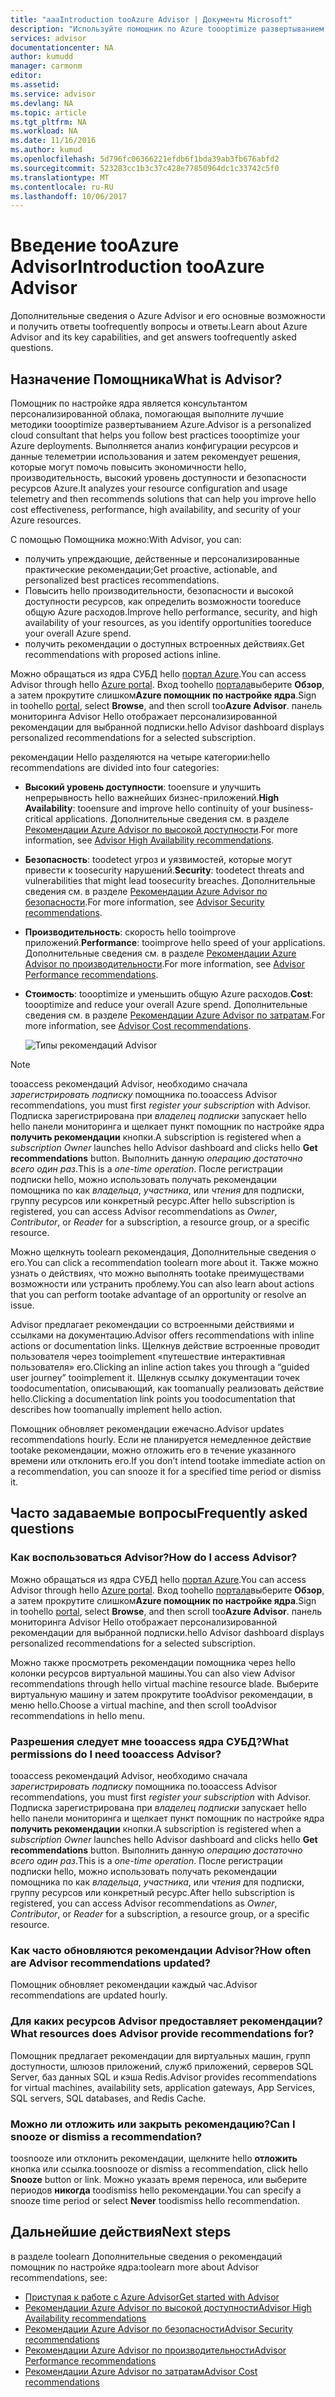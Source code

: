 ```yaml
---
title: "aaaIntroduction tooAzure Advisor | Документы Microsoft"
description: "Используйте помощник по Azure toooptimize развертыванием Azure."
services: advisor
documentationcenter: NA
author: kumudd
manager: carmonm
editor: 
ms.assetid: 
ms.service: advisor
ms.devlang: NA
ms.topic: article
ms.tgt_pltfrm: NA
ms.workload: NA
ms.date: 11/16/2016
ms.author: kumud
ms.openlocfilehash: 5d796fc06366221efdb6f1bda39ab3fb676abfd2
ms.sourcegitcommit: 523283cc1b3c37c428e77850964dc1c33742c5f0
ms.translationtype: MT
ms.contentlocale: ru-RU
ms.lasthandoff: 10/06/2017
---
```

# <a name="introduction-tooazure-advisor"></a><span data-ttu-id="706cd-103">Введение tooAzure Advisor</span><span class="sxs-lookup"><span data-stu-id="706cd-103">Introduction tooAzure Advisor</span></span>

<span data-ttu-id="706cd-104">Дополнительные сведения о Azure Advisor и его основные возможности и получить ответы toofrequently вопросы и ответы.</span><span class="sxs-lookup"><span data-stu-id="706cd-104">Learn about Azure Advisor and its key capabilities, and get answers toofrequently asked questions.</span></span>

## <a name="what-is-advisor"></a><span data-ttu-id="706cd-105">Назначение Помощника</span><span class="sxs-lookup"><span data-stu-id="706cd-105">What is Advisor?</span></span>
<span data-ttu-id="706cd-106">Помощник по настройке ядра является консультантом персонализированной облака, помогающая выполните лучшие методики toooptimize развертыванием Azure.</span><span class="sxs-lookup"><span data-stu-id="706cd-106">Advisor is a personalized cloud consultant that helps you follow best practices toooptimize your Azure deployments.</span></span> <span data-ttu-id="706cd-107">Выполняется анализ конфигурации ресурсов и данные телеметрии использования и затем рекомендует решения, которые могут помочь повысить экономичности hello, производительность, высокий уровень доступности и безопасности ресурсов Azure.</span><span class="sxs-lookup"><span data-stu-id="706cd-107">It analyzes your resource configuration and usage telemetry and then recommends solutions that can help you improve hello cost effectiveness, performance, high availability, and security of your Azure resources.</span></span>

<span data-ttu-id="706cd-108">С помощью Помощника можно:</span><span class="sxs-lookup"><span data-stu-id="706cd-108">With Advisor, you can:</span></span>
* <span data-ttu-id="706cd-109">получить упреждающие, действенные и персонализированные практические рекомендации;</span><span class="sxs-lookup"><span data-stu-id="706cd-109">Get proactive, actionable, and personalized best practices recommendations.</span></span> 
* <span data-ttu-id="706cd-110">Повысить hello производительности, безопасности и высокой доступности ресурсов, как определить возможности tooreduce общую Azure расходов.</span><span class="sxs-lookup"><span data-stu-id="706cd-110">Improve hello performance, security, and high availability of your resources, as you identify opportunities tooreduce your overall Azure spend.</span></span>
* <span data-ttu-id="706cd-111">получить рекомендации о доступных встроенных действиях.</span><span class="sxs-lookup"><span data-stu-id="706cd-111">Get recommendations with proposed actions inline.</span></span>

<span data-ttu-id="706cd-112">Можно обращаться из ядра СУБД hello [портал Azure](https://aka.ms/azureadvisordashboard).</span><span class="sxs-lookup"><span data-stu-id="706cd-112">You can access Advisor through hello [Azure portal](https://aka.ms/azureadvisordashboard).</span></span> <span data-ttu-id="706cd-113">Вход toohello [портала](https://portal.azure.com)выберите **Обзор**, а затем прокрутите слишком**Azure помощник по настройке ядра**.</span><span class="sxs-lookup"><span data-stu-id="706cd-113">Sign in toohello [portal](https://portal.azure.com), select **Browse**, and then scroll too**Azure Advisor**.</span></span> <span data-ttu-id="706cd-114">панель мониторинга Advisor Hello отображает персонализированной рекомендации для выбранной подписки.</span><span class="sxs-lookup"><span data-stu-id="706cd-114">hello Advisor dashboard displays personalized recommendations for a selected subscription.</span></span> 

<span data-ttu-id="706cd-115">рекомендации Hello разделяются на четыре категории:</span><span class="sxs-lookup"><span data-stu-id="706cd-115">hello recommendations are divided into four categories:</span></span> 

* <span data-ttu-id="706cd-116">**Высокий уровень доступности**: tooensure и улучшить непрерывность hello важнейших бизнес-приложений.</span><span class="sxs-lookup"><span data-stu-id="706cd-116">**High Availability**: tooensure and improve hello continuity of your business-critical applications.</span></span> <span data-ttu-id="706cd-117">Дополнительные сведения см. в разделе [Рекомендации Azure Advisor по высокой доступности](advisor-high-availability-recommendations.md).</span><span class="sxs-lookup"><span data-stu-id="706cd-117">For more information, see [Advisor High Availability recommendations](advisor-high-availability-recommendations.md).</span></span>

* <span data-ttu-id="706cd-118">**Безопасность**: toodetect угроз и уязвимостей, которые могут привести к toosecurity нарушений.</span><span class="sxs-lookup"><span data-stu-id="706cd-118">**Security**: toodetect threats and vulnerabilities that might lead toosecurity breaches.</span></span> <span data-ttu-id="706cd-119">Дополнительные сведения см. в разделе [Рекомендации Azure Advisor по безопасности](advisor-security-recommendations.md).</span><span class="sxs-lookup"><span data-stu-id="706cd-119">For more information, see [Advisor Security recommendations](advisor-security-recommendations.md).</span></span>

* <span data-ttu-id="706cd-120">**Производительность**: скорость hello tooimprove приложений.</span><span class="sxs-lookup"><span data-stu-id="706cd-120">**Performance**: tooimprove hello speed of your applications.</span></span> <span data-ttu-id="706cd-121">Дополнительные сведения см. в разделе [Рекомендации Azure Advisor по производительности](advisor-performance-recommendations.md).</span><span class="sxs-lookup"><span data-stu-id="706cd-121">For more information, see [Advisor Performance recommendations](advisor-performance-recommendations.md).</span></span>

* <span data-ttu-id="706cd-122">**Стоимость**: toooptimize и уменьшить общую Azure расходов.</span><span class="sxs-lookup"><span data-stu-id="706cd-122">**Cost**: toooptimize and reduce your overall Azure spend.</span></span> <span data-ttu-id="706cd-123">Дополнительные сведения см. в разделе [Рекомендации Azure Advisor по затратам](advisor-cost-recommendations.md).</span><span class="sxs-lookup"><span data-stu-id="706cd-123">For more information, see [Advisor Cost recommendations](advisor-cost-recommendations.md).</span></span>

  ![Типы рекомендаций Advisor](./media/advisor-overview/advisor-all-tab-examples.png)

> [!NOTE]
> <span data-ttu-id="706cd-125">tooaccess рекомендаций Advisor, необходимо сначала *зарегистрировать подписку* помощника по.</span><span class="sxs-lookup"><span data-stu-id="706cd-125">tooaccess Advisor recommendations, you must first *register your subscription* with Advisor.</span></span> <span data-ttu-id="706cd-126">Подписка зарегистрирована при *владелец подписки* запускает hello hello панели мониторинга и щелкает пункт помощник по настройке ядра **получить рекомендации** кнопки.</span><span class="sxs-lookup"><span data-stu-id="706cd-126">A subscription is registered when a *subscription Owner* launches hello Advisor dashboard and clicks hello **Get recommendations** button.</span></span> <span data-ttu-id="706cd-127">Выполнить данную *операцию достаточно всего один раз*.</span><span class="sxs-lookup"><span data-stu-id="706cd-127">This is a *one-time operation*.</span></span> <span data-ttu-id="706cd-128">После регистрации подписки hello, можно использовать получать рекомендации помощника по как *владельца*, *участника*, или *чтения* для подписки, группу ресурсов или конкретный ресурс.</span><span class="sxs-lookup"><span data-stu-id="706cd-128">After hello subscription is registered, you can access Advisor recommendations as *Owner*, *Contributor*, or *Reader* for a subscription, a resource group, or a specific resource.</span></span>

<span data-ttu-id="706cd-129">Можно щелкнуть toolearn рекомендация, Дополнительные сведения о его.</span><span class="sxs-lookup"><span data-stu-id="706cd-129">You can click a recommendation toolearn more about it.</span></span> <span data-ttu-id="706cd-130">Также можно узнать о действиях, что можно выполнять tootake преимуществами возможности или устранить проблему.</span><span class="sxs-lookup"><span data-stu-id="706cd-130">You can also learn about actions that you can perform tootake advantage of an opportunity or resolve an issue.</span></span> 

<span data-ttu-id="706cd-131">Advisor предлагает рекомендации со встроенными действиями и ссылками на документацию.</span><span class="sxs-lookup"><span data-stu-id="706cd-131">Advisor offers recommendations with inline actions or documentation links.</span></span> <span data-ttu-id="706cd-132">Щелкнув действие встроенные проводит пользователя через tooimplement «путешествие интерактивная пользователя» его.</span><span class="sxs-lookup"><span data-stu-id="706cd-132">Clicking an inline action takes you through a “guided user journey” tooimplement it.</span></span> <span data-ttu-id="706cd-133">Щелкнув ссылку документации точек toodocumentation, описывающий, как toomanually реализовать действие hello.</span><span class="sxs-lookup"><span data-stu-id="706cd-133">Clicking a documentation link points you toodocumentation that describes how toomanually implement hello action.</span></span> 

<span data-ttu-id="706cd-134">Помощник обновляет рекомендации ежечасно.</span><span class="sxs-lookup"><span data-stu-id="706cd-134">Advisor updates recommendations hourly.</span></span> <span data-ttu-id="706cd-135">Если не планируется немедленное действие tootake рекомендации, можно отложить его в течение указанного времени или отклонить его.</span><span class="sxs-lookup"><span data-stu-id="706cd-135">If you don’t intend tootake immediate action on a recommendation, you can snooze it for a specified time period or dismiss it.</span></span> 

## <a name="frequently-asked-questions"></a><span data-ttu-id="706cd-136">Часто задаваемые вопросы</span><span class="sxs-lookup"><span data-stu-id="706cd-136">Frequently asked questions</span></span>

### <a name="how-do-i-access-advisor"></a><span data-ttu-id="706cd-137">Как воспользоваться Advisor?</span><span class="sxs-lookup"><span data-stu-id="706cd-137">How do I access Advisor?</span></span>
<span data-ttu-id="706cd-138">Можно обращаться из ядра СУБД hello [портал Azure](https://aka.ms/azureadvisordashboard).</span><span class="sxs-lookup"><span data-stu-id="706cd-138">You can access Advisor through hello [Azure portal](https://aka.ms/azureadvisordashboard).</span></span> <span data-ttu-id="706cd-139">Вход toohello [портала](https://portal.azure.com)выберите **Обзор**, а затем прокрутите слишком**Azure помощник по настройке ядра**.</span><span class="sxs-lookup"><span data-stu-id="706cd-139">Sign in toohello [portal](https://portal.azure.com), select **Browse**, and then scroll too**Azure Advisor**.</span></span> <span data-ttu-id="706cd-140">панель мониторинга Advisor Hello отображает персонализированной рекомендации для выбранной подписки.</span><span class="sxs-lookup"><span data-stu-id="706cd-140">hello Advisor dashboard displays personalized recommendations for a selected subscription.</span></span> 

<span data-ttu-id="706cd-141">Можно также просмотреть рекомендации помощника через hello колонки ресурсов виртуальной машины.</span><span class="sxs-lookup"><span data-stu-id="706cd-141">You can also view Advisor recommendations through hello virtual machine resource blade.</span></span> <span data-ttu-id="706cd-142">Выберите виртуальную машину и затем прокрутите tooAdvisor рекомендации, в меню hello.</span><span class="sxs-lookup"><span data-stu-id="706cd-142">Choose a virtual machine, and then scroll tooAdvisor recommendations in hello menu.</span></span> 

### <a name="what-permissions-do-i-need-tooaccess-advisor"></a><span data-ttu-id="706cd-143">Разрешения следует мне tooaccess ядра СУБД?</span><span class="sxs-lookup"><span data-stu-id="706cd-143">What permissions do I need tooaccess Advisor?</span></span>

<span data-ttu-id="706cd-144">tooaccess рекомендаций Advisor, необходимо сначала *зарегистрировать подписку* помощника по.</span><span class="sxs-lookup"><span data-stu-id="706cd-144">tooaccess Advisor recommendations, you must first *register your subscription* with Advisor.</span></span> <span data-ttu-id="706cd-145">Подписка зарегистрирована при *владелец подписки* запускает hello hello панели мониторинга и щелкает пункт помощник по настройке ядра **получить рекомендации** кнопки.</span><span class="sxs-lookup"><span data-stu-id="706cd-145">A subscription is registered when a *subscription Owner* launches hello Advisor dashboard and clicks hello **Get recommendations** button.</span></span> <span data-ttu-id="706cd-146">Выполнить данную *операцию достаточно всего один раз*.</span><span class="sxs-lookup"><span data-stu-id="706cd-146">This is a *one-time operation*.</span></span> <span data-ttu-id="706cd-147">После регистрации подписки hello, можно использовать получать рекомендации помощника по как *владельца*, *участника*, или *чтения* для подписки, группу ресурсов или конкретный ресурс.</span><span class="sxs-lookup"><span data-stu-id="706cd-147">After hello subscription is registered, you can access Advisor recommendations as *Owner*, *Contributor*, or *Reader* for a subscription, a resource group, or a specific resource.</span></span>

### <a name="how-often-are-advisor-recommendations-updated"></a><span data-ttu-id="706cd-148">Как часто обновляются рекомендации Advisor?</span><span class="sxs-lookup"><span data-stu-id="706cd-148">How often are Advisor recommendations updated?</span></span>

<span data-ttu-id="706cd-149">Помощник обновляет рекомендации каждый час.</span><span class="sxs-lookup"><span data-stu-id="706cd-149">Advisor recommendations are updated hourly.</span></span>

### <a name="what-resources-does-advisor-provide-recommendations-for"></a><span data-ttu-id="706cd-150">Для каких ресурсов Advisor предоставляет рекомендации?</span><span class="sxs-lookup"><span data-stu-id="706cd-150">What resources does Advisor provide recommendations for?</span></span>

<span data-ttu-id="706cd-151">Помощник предлагает рекомендации для виртуальных машин, групп доступности, шлюзов приложений, служб приложений, серверов SQL Server, баз данных SQL и кэша Redis.</span><span class="sxs-lookup"><span data-stu-id="706cd-151">Advisor provides recommendations for virtual machines, availability sets, application gateways, App Services, SQL servers, SQL databases, and Redis Cache.</span></span>

### <a name="can-i-snooze-or-dismiss-a-recommendation"></a><span data-ttu-id="706cd-152">Можно ли отложить или закрыть рекомендацию?</span><span class="sxs-lookup"><span data-stu-id="706cd-152">Can I snooze or dismiss a recommendation?</span></span>

<span data-ttu-id="706cd-153">toosnooze или отклонить рекомендации, щелкните hello **отложить** кнопка или ссылка.</span><span class="sxs-lookup"><span data-stu-id="706cd-153">toosnooze or dismiss a recommendation, click hello **Snooze** button or link.</span></span> <span data-ttu-id="706cd-154">Можно указать время переноса, или выберите периодов **никогда** toodismiss hello рекомендации.</span><span class="sxs-lookup"><span data-stu-id="706cd-154">You can specify a snooze time period or select **Never** toodismiss hello recommendation.</span></span>

## <a name="next-steps"></a><span data-ttu-id="706cd-155">Дальнейшие действия</span><span class="sxs-lookup"><span data-stu-id="706cd-155">Next steps</span></span>

<span data-ttu-id="706cd-156">в разделе toolearn Дополнительные сведения о рекомендаций помощник по настройке ядра:</span><span class="sxs-lookup"><span data-stu-id="706cd-156">toolearn more about Advisor recommendations, see:</span></span>

* [<span data-ttu-id="706cd-157">Приступая к работе с Azure Advisor</span><span class="sxs-lookup"><span data-stu-id="706cd-157">Get started with Advisor</span></span>](advisor-get-started.md)
* [<span data-ttu-id="706cd-158">Рекомендации Azure Advisor по высокой доступности</span><span class="sxs-lookup"><span data-stu-id="706cd-158">Advisor High Availability recommendations</span></span>](advisor-high-availability-recommendations.md)
* [<span data-ttu-id="706cd-159">Рекомендации Azure Advisor по безопасности</span><span class="sxs-lookup"><span data-stu-id="706cd-159">Advisor Security recommendations</span></span>](advisor-security-recommendations.md)
* [<span data-ttu-id="706cd-160">Рекомендации Azure Advisor по производительности</span><span class="sxs-lookup"><span data-stu-id="706cd-160">Advisor Performance recommendations</span></span>](advisor-performance-recommendations.md)
* [<span data-ttu-id="706cd-161">Рекомендации Azure Advisor по затратам</span><span class="sxs-lookup"><span data-stu-id="706cd-161">Advisor Cost recommendations</span></span>](advisor-cost-recommendations.md)
